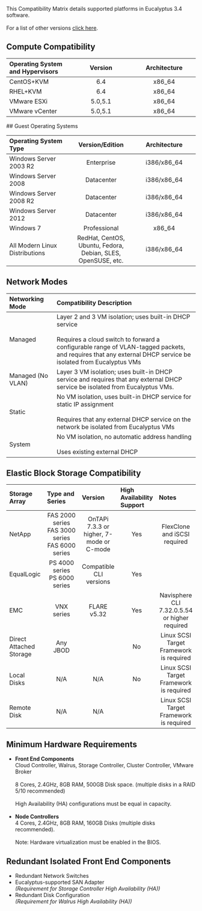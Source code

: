 This Compatibility Matrix details supported platforms in Eucalyptus 3.4 software.<br><br>For a list of other versions [click here](Eucalyptus-Cloud-Compatibility-Matrix---Overview).

## Compute Compatibility
<table>
<colgroup>
<col width="33%" />
<col width="33%" />
<col width="33%" />
</colgroup>
<thead>
<tr class="header">
<th align="left">Operating System and Hypervisors</th>
<th align="center">Version</th>
<th align="center">Architecture</th>
</tr>
</thead>
<tbody>
<tr class="even">
<td align="left">CentOS+KVM</td>
<td align="center">6.4</td>
<td align="center">x86_64</td>
</tr>
<tr class="odd">
<td align="left">RHEL+KVM</td>
<td align="center">6.4</td>
<td align="center">x86_64</td>
</tr>
<tr class="even">
<td align="left">VMware ESXi</td>
<td align="center">5.0,5.1</td>
<td align="center">x86_64</td>
</tr>
<tr class="odd">
<td align="left">VMware vCenter</td>
<td align="center">5.0,5.1</td>
<td align="center">x86_64</td>
</tr>
</tbody>
</table>
## Guest Operating Systems

<table>
<colgroup>
<col width="33%" />
<col width="33%" />
<col width="33%" />
</colgroup>
<thead>
<tr class="header">
<th align="left">Operating System Type</th>
<th align="center">Version/Edition</th>
<th align="center">Architecture</th>
</tr>
</thead>
<tbody>
<tr class="even">
<td align="left">Windows Server 2003 R2</td>
<td align="center">Enterprise</td>
<td align="center">i386/x86_64</td>
</tr>
<tr class="odd">
<td align="left">Windows Server 2008</td>
<td align="center">Datacenter</td>
<td align="center">i386/x86_64</td>
</tr>
<tr class="even">
<td align="left">Windows Server 2008 R2</td>
<td align="center">Datacenter</td>
<td align="center">i386/x86_64</td>
</tr>
<tr class="odd">
<td align="left">Windows Server 2012</td>
<td align="center">Datacenter</td>
<td align="center">i386/x86_64</td>
</tr>
<tr class="even">
<td align="left">Windows 7</td>
<td align="center">Professional</td>
<td align="center">x86_64</td>
</tr>
<tr class="odd">
<td align="left">All Modern Linux Distributions</td>
<td align="center"> RedHat, CentOS, Ubuntu, Fedora, Debian, SLES, OpenSUSE, etc. </td>
<td align="center">i386/x86_64</td>
</tr>
</tbody>
</table>

## Network Modes
<table>
<colgroup>
<col width="25%" />
<col width="75%" />
</colgroup>
<thead>
<tr class="header">
<th align="left">Networking Mode</th>
<th align="left">Compatibility Description</th>
</tr>
</thead>
<tbody>
<tr class="even">
<td align="left">Managed</td>
<td align="left"> Layer 2 and 3 VM isolation; uses built-in DHCP service<br><br>Requires a cloud switch to forward a configurable range of VLAN-tagged packets, and requires that any external DHCP service be isolated from Eucalyptus VMs</td>
</tr>
<tr class="odd">
<td align="left">Managed (No VLAN)</td>
<td align="left"> Layer 3 VM isolation; uses built-in DHCP service and requires that any external DHCP service be isolated from Eucalyptus VMs. </td>
</tr>
<tr class="even">
<td align="left">Static</td>
<td align="left"> No VM isolation, uses built-in DHCP service for static IP assignment<br><br> Requires that any external DHCP service on the network be isolated from Eucalyptus VMs </td>
</tr>
<tr class="odd">
<td align="left">System</td>
<td align="left"> No VM isolation, no automatic address handling<br><br>Uses existing external DHCP</td>
</tr>
</tbody>
</table>

## Elastic Block Storage Compatibility
<table>
<colgroup>
<col width="20%" />
<col width="20%" />
<col width="20%" />
<col width="20%" />
<col width="20%" />
</colgroup>
<thead>
<tr class="header">
<th align="left">Storage Array</th>
<th align="left">Type and Series</th>
<th align="left">Version</th>
<th align="left">High Availability Support</th>
<th align="left">Notes</th>
</thead>
<tbody>
</tr>
<tr class="even">
<td align="left"> NetApp</td>
<td align="center"> FAS 2000 series<br>FAS 3000 series<br>FAS 6000 series</td>
<td align="center"> OnTAPi 7.3.3 or higher, 7-mode or C-mode </td>
<td align="center"> Yes </td>
<td align="center"> FlexClone and iSCSI required </td>
</tr>
<tr class="odd">
<td align="left"> EqualLogic</td>
<td align="center"> PS 4000 series<br>PS 6000 series </td>
<td align="center"> Compatible CLI versions </td>
<td align="center"> Yes </td>
<td align="center"> </td>
</tr>
<tr class="even">
<td align="left"> EMC </td>
<td align="center"> VNX series</td>
<td align="center"> FLARE v5.32</td>
<td align="center"> Yes</td>
<td align="center"> Navisphere CLI 7.32.0.5.54 or higher required</td>
</tr>
<tr class="odd">
<td align="left"> Direct Attached Storage </td>
<td align="center"> Any JBOD </td>
<td align="center"> </td>
<td align="center"> No </td>
<td align="center"> Linux SCSI Target Framework is required </td>
</tr>
<tr class="even">
<td align="left"> Local Disks</td>
<td align="center"> N/A </td>
<td align="center"> N/A </td>
<td align="center"> No </td>
<td align="center"> Linux SCSI Target Framework is required </td>
</tr>
<tr class="odd">
<td align="left"> Remote Disk</td>
<td align="center"> N/A </td>
<td align="center"> N/A </td>
<td align="center"> </td>
<td align="center"> Linux SCSI Target Framework is required </td>
</tr>
</tbody>
</table>

## Minimum Hardware Requirements
* **Front End Components** <br> Cloud Controller, Walrus, Storage Controller, Cluster Controller, VMware Broker<br><br>8 Cores, 2.4GHz, 8GB RAM, 500GB Disk space. (multiple disks in a RAID 5/10 recommended)<br><br> High Availability (HA) configurations must be equal in capacity.<br><br>
* **Node Controllers** <br>4 Cores, 2.4GHz, 8GB RAM, 160GB Disks (multiple disks recommended).<br><br> Note: Hardware virtualization must be enabled in the BIOS.

## Redundant Isolated Front End Components
* Redundant Network Switches
* Eucalyptus-supported SAN Adapter<br>_(Requirement for Storage Controller High Availability (HA))_
* Redundant Disk Configuration<br>_(Requirement for Walrus High Availability (HA))_
